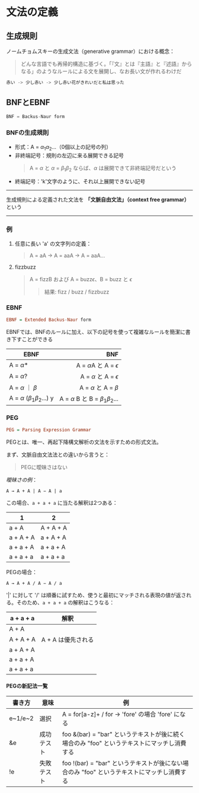 # 文法の定義

## 生成規則

ノームチョムスキーの生成文法（generative grammar）における概念：
> どんな言語でも再帰的構造に基づく。「『文』とは『主語』と『述語』からなる」のようなルールによる文を展開し、なお長い文が作れるわけだ

``` cpp
赤い -> 少し赤い -> 少し赤い花がきれいだと私は思った
```

## BNFとEBNF

``` scala
BNF = Backus-Naur form
```

### BNFの生成規則

* 形式：A = $\alpha_{1}\alpha_{2}...$（0個以上の記号の列）
* 非終端記号：規則の左辺に来る展開できる記号
  > A = $\alpha$ と $\alpha$ = $\beta_1\beta_2$ ならば、$\alpha$ は展開できて非終端記号だという
* 終端記号：'k'文字のように、それ以上展開できない記号

***
生成規則による定義された文法を **「文脈自由文法」（context free grammar）** という
***

### 例

1. 任意に長い 'a' の文字列の定義：
   > A = aA -> A = aaA -> A = aaA...
2. fizzbuzz
   > A = fizzB および A = buzz$\epsilon$、B = buzz と $\epsilon$
   >> 結果: fizz / buzz / fizzbuzz

### EBNF

``` haskell
EBNF = Extended Backus-Naur form
```

EBNFでは、BNFのルールに加え、以下の記号を使って複雑なルールを簡潔に書き下すことができる

| EBNF | BNF |
| ---- | ---: |
| A = $\alpha$* | A = $\alpha$A と A = $\epsilon$ |
| A = $\alpha$? | A = $\alpha$ と A = $\epsilon$ |
| A = $\alpha$ ｜ $\beta$ | A = $\alpha$ と A = $\beta$ |
| A = $\alpha$ ($\beta_1\beta_2...$) y | A = $\alpha$ B と B = $\beta_1\beta_2...$ |

### PEG

``` purescript
PEG = Parsing Expression Grammar
```

PEGとは、唯一、再起下降構文解析の文法を示すための形式文法。

まず、文脈自由文法法との違いから言うと：
> PEGに曖昧さはない

_曖昧さの例_：

``` ebnf
A → A + A | A − A | a
```

この場合、`a + a + a` に当たる解釈は2つある：

|   1   |   2   |
| ----- | ----- |
| a + A | A + A + A |
| a + A + A | a + A + A |
| a + a + A | a + a + A |
| a + a + a | a + a + a |

PEGの場合：

``` peg
A → A + A / A − A / a
```

'|' に対して '/' は順番に試すため、使うと最初にマッチされる表現の値が返される。そのため、`a + a + a` の解釈はこうなる：

| a + a + a | 解釈 |
| --------- | ---- |
| A + A     ||
| A + A + A | A + A は優先される |
| a + A + A ||
| a + a + A ||
| a + a + a ||

#### PEGの新記法一覧

| 書き方 | 意味 | 例 |
| ------ | ---- | ---- |
| e~1/e~2 | 選択 | A = for[a-z]+ / for -> 'fore' の場合 'fore' になる |
| &e     | 成功テスト | foo &(bar) = "bar" というテキストが後に続く場合のみ "foo" というテキストにマッチし消費する |
| !e     | 失敗テスト | foo !(bar) = "bar" というテキストが後にない場合のみ "foo" というテキストにマッチし消費する |
